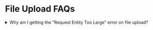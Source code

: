 # File Upload FAQs

<details>

<summary>Why am I getting the "Request Entity Too Large" error on file upload?</summary>

The error shown below is when the upload limit is less than the size of the file in rocket.chat.

<img src="../../../../.gitbook/assets/image (1011).png" alt="" data-size="original">

If you are using nginx as your load balancer, it could be nginx limit that is throwing the following error not your rocket.chat limit.

<img src="../../../../.gitbook/assets/image (289) (1).png" alt="" data-size="original">

Edit your Nginx configuration to increase the `client_max_body_size` value. Learn more [here](https://www.cyberciti.biz/faq/linux-unix-bsd-nginx-413-request-entity-too-large/).

Large file sizes can affect the Mongo sort operation follow [this guide](https://developerslogblog.wordpress.com/2019/11/27/mongodb-sort-how-to-fix-maximum-ram-exceeded-error/) to resolve it.

</details>
